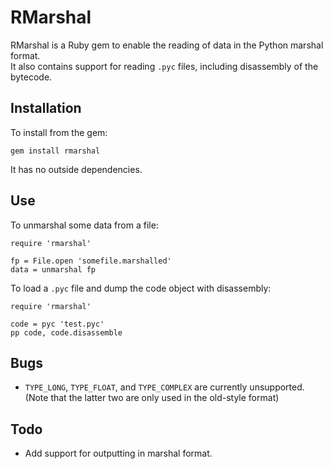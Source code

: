 RMarshal
========

RMarshal is a Ruby gem to enable the reading of data in the Python marshal format.  
It also contains support for reading `.pyc` files, including disassembly of the bytecode.

Installation
------------

To install from the gem:

	gem install rmarshal

It has no outside dependencies.

Use
---

To unmarshal some data from a file:

	require 'rmarshal'
	
	fp = File.open 'somefile.marshalled'
	data = unmarshal fp

To load a `.pyc` file and dump the code object with disassembly:

	require 'rmarshal'
	
	code = pyc 'test.pyc'
	pp code, code.disassemble

Bugs
----

- `TYPE_LONG`, `TYPE_FLOAT`, and `TYPE_COMPLEX` are currently unsupported.  (Note that the latter two are only used in the old-style format)

Todo
----

- Add support for outputting in marshal format.
